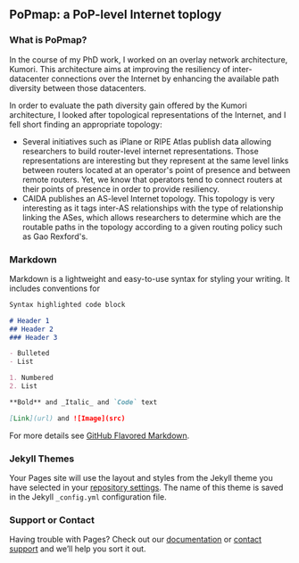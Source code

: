 ## PoPmap: a PoP-level Internet toplogy

### What is PoPmap?

In the course of my PhD work, I worked on an overlay network architecture, Kumori. This architecture aims at improving the resiliency of inter-datacenter connections over the Internet by enhancing the available path diversity between those datacenters.

In order to evaluate the path diversity gain offered by the Kumori architecture, I looked after topological representations of the Internet, and I fell short finding an appropriate topology:
- Several initiatives such as iPlane or RIPE Atlas publish data allowing researchers to build router-level internet representations. Those representations are interesting but they represent at the same level links between routers located at an operator's point of presence and between remote routers. Yet, we know that operators tend to connect routers at their points of presence in order to provide resiliency.
- CAIDA publishes an AS-level Internet topology. This topology is very interesting as it tags inter-AS relationships with the type of relationship linking the ASes, which allows researchers to determine which are the routable paths in the topology according to a given routing policy such as Gao Rexford's.


### Markdown

Markdown is a lightweight and easy-to-use syntax for styling your writing. It includes conventions for

```markdown
Syntax highlighted code block

# Header 1
## Header 2
### Header 3

- Bulleted
- List

1. Numbered
2. List

**Bold** and _Italic_ and `Code` text

[Link](url) and ![Image](src)
```

For more details see [GitHub Flavored Markdown](https://guides.github.com/features/mastering-markdown/).

### Jekyll Themes

Your Pages site will use the layout and styles from the Jekyll theme you have selected in your [repository settings](https://github.com/afressancourt/popmap/settings). The name of this theme is saved in the Jekyll `_config.yml` configuration file.

### Support or Contact

Having trouble with Pages? Check out our [documentation](https://help.github.com/categories/github-pages-basics/) or [contact support](https://github.com/contact) and we’ll help you sort it out.
